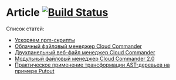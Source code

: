 Article [![Build Status][BuildStatusIMGURL]][BuildStatusURL]
===============
[BuildStatusIMGURL]:        https://img.shields.io/travis/coderaiser/article/hidden.svg?style=flat
[BuildStatusURL]:           https://travis-ci.org/coderaiser/article  "Build Status"
[HABR]:                     http://habrahabr.ru/post/226257/ "Двухпанельный веб-файл менеджер Cloud Commander"
[HABR2]:                    http://habrahabr.ru/post/253437/ "Модульный файловый менеджер Cloud Commander 2.0"
[HABR_PUTOUT]:              https://habr.com/en/post/439564/ "Практическое применение трансформации AST-деревьев на примере Putout"
[XAKEP]:                    https://xakep.ru/2014/02/14/cloud-commander "Облачный файловый менеджер Cloud Commander"
[REDRUN]:                   https://habrahabr.ru/post/308930/ "Ускоряем npm-скрипты"

Список статей:
- [Ускоряем npm-скрипты][REDRUN]
- [Облачный файловый менеджер Cloud Commander][XAKEP]
- [Двухпанельный веб-файл менеджер Cloud Commander][HABR]
- [Модульный файловый менеджер Cloud Commander 2.0][HABR2]
- [Практическое применение трансформации AST-деревьев на примере Putout][HABR_PUTOUT]

